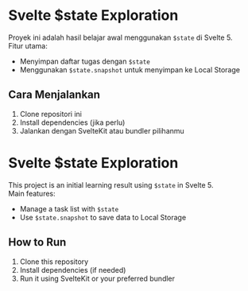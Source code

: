 # Svelte $state Exploration

Proyek ini adalah hasil belajar awal menggunakan `$state` di Svelte 5.  
Fitur utama:  
- Menyimpan daftar tugas dengan `$state`  
- Menggunakan `$state.snapshot` untuk menyimpan ke Local Storage  

## Cara Menjalankan
1. Clone repositori ini
2. Install dependencies (jika perlu)
3. Jalankan dengan SvelteKit atau bundler pilihanmu

# Svelte $state Exploration

This project is an initial learning result using `$state` in Svelte 5.  
Main features:  
- Manage a task list with `$state`  
- Use `$state.snapshot` to save data to Local Storage  

## How to Run
1. Clone this repository  
2. Install dependencies (if needed)  
3. Run it using SvelteKit or your preferred bundler  
